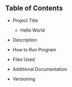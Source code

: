 ## Table of Contents 

* Project Title
   - Hello World
     
* Description
* How to Run Program
* Files Used
* Additional Documentation
* Versioning
